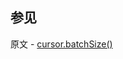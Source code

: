 ## 参见

原文 - [cursor.batchSize()]( https://docs.mongodb.com/manual/reference/method/cursor.batchSize/ )

